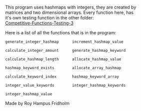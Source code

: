 
This program uses hashmaps with integers, they are created  by  
matrices and two dimensional arrays. Every function here,  has  
it's own testing function in the other folder:  
[Competitive-Functions-Testing-3](https://github.com/H4PE0N/Competitive-Programming/tree/master/Competitive-Testing-Folder/Competitive-Functions-Testing-3)

Here is a list of all the functions that is  in  the  program:

```
generate_integer_hashmap      increment_hashmap_value

calculate_integer_amount      generate_hashmap_keyword

calculate_hashmap_length      allocate_hashmap_value

hashmap_keyword_exists        allocate_array_hashmap

calculate_keyword_index       hashmap_keyword_array

integer_value_keywords        integer_hashmap_keywords

integer_hashmap_value
```

Made by Roy Hampus Fridholm
